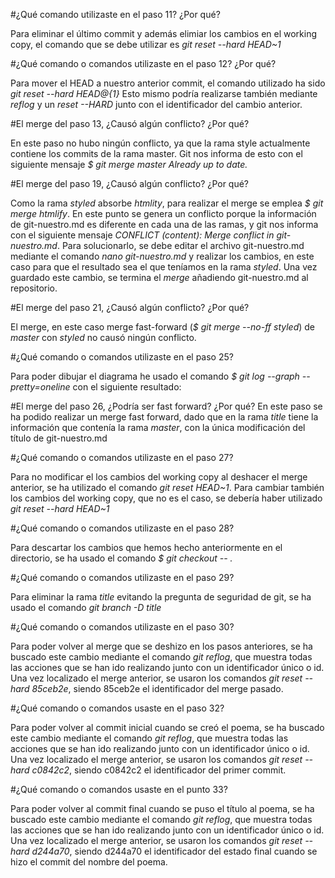 #¿Qué comando utilizaste en el paso 11? ¿Por qué?

Para eliminar el último commit y además elimiar los cambios en el working copy, el comando que se debe utilizar es *git reset --hard HEAD~1*

#¿Qué comando o comandos utilizaste en el paso 12? ¿Por qué?

Para mover el HEAD a nuestro anterior commit, el comando utilizado ha sido *git reset --hard HEAD@{1}* Esto mismo podría realizarse también mediante *reflog* y un *reset --HARD* junto con el identificador del cambio anterior.

#El merge del paso 13, ¿Causó algún conflicto? ¿Por qué?

En este paso no hubo ningún conflicto, ya que la rama style actualmente contiene los commits de la rama master. Git nos informa de esto con el siguiente mensaje 
*$ git merge master
Already up to date.*

#El merge del paso 19, ¿Causó algún conflicto? ¿Por qué?

Como la rama *styled* absorbe *htmlity*, para realizar el merge se emplea *$ git merge htmlify*. En este punto se genera un conflicto porque la información de git-nuestro.md es diferente en cada una de las ramas, y git nos informa con el siguiente mensaje *CONFLICT (content): Merge conflict in git-nuestro.md*. Para solucionarlo, se debe editar el archivo git-nuestro.md mediante el comando *nano git-nuestro.md* y realizar los cambios, en este caso para que el resultado sea el que teníamos en la rama *styled*. Una vez guardado este cambio, se termina el *merge* añadiendo git-nuestro.md al repositorio.

#El merge del paso 21, ¿Causó algún conflicto? ¿Por qué?

El merge, en este caso merge fast-forward (*$ git merge --no-ff styled*)
de *master* con *styled* no causó ningún conflicto.

#¿Qué comando o comandos utilizaste en el paso 25?

Para poder dibujar el diagrama he usado el comando *$ git log --graph --pretty=oneline* con el siguiente resultado:

#El merge del paso 26, ¿Podría ser fast forward? ¿Por qué?
En este paso se ha podido realizar un merge fast forward, dado que en la rama *title* tiene la información que contenía la rama *master*, con la única modificación del título de git-nuestro.md

#¿Qué comando o comandos utilizaste en el paso 27?

Para no modificar el los cambios del working copy al deshacer el merge anterior, se ha utilizado el comando *git reset HEAD~1*. Para cambiar también los cambios del working copy, que no es el caso, se debería haber utilizado *git reset --hard HEAD~1*

#¿Qué comando o comandos utilizaste en el paso 28?

Para descartar los cambios que hemos hecho anteriormente en el directorio, se ha usado el comando *$ git checkout -- .* 

#¿Qué comando o comandos utilizaste en el paso 29?

Para eliminar la rama *title* evitando la pregunta de seguridad de git, se ha usado el comando *git branch -D title*

#¿Qué comando o comandos utilizaste en el paso 30?

Para poder volver al merge que se deshizo en los pasos anteriores, se ha buscado este cambio mediante el comando *git reflog*, que muestra todas las acciones que se han ido realizando junto con un identificador único o id. Una vez localizado el merge anterior, se usaron los comandos *git reset --hard 85ceb2e*, siendo 85ceb2e el identificador del merge pasado.

#¿Qué comando o comandos usaste en el paso 32?

Para poder volver al commit inicial cuando se creó el poema, se ha buscado este cambio mediante el comando *git reflog*, que muestra todas las acciones que se han ido realizando junto con un identificador único o id. Una vez localizado el merge anterior, se usaron los comandos *git reset --hard c0842c2*, siendo c0842c2 el identificador del primer commit.

#¿Qué comando o comandos usaste en el punto 33?

Para poder volver al commit final cuando se puso el título al poema, se ha buscado este cambio mediante el comando *git reflog*, que muestra todas las acciones que se han ido realizando junto con un identificador único o id. Una vez localizado el merge anterior, se usaron los comandos *git reset --hard d244a70*, siendo d244a70 el identificador del estado final cuando se hizo el commit del nombre del poema.
